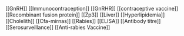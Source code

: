 [[GnRH]]
[[Immunocontraception]]
[[GnRHR]]
[[contraceptive vaccine]]
[[Recombinant fusion protein]]
[[Zp3]]
[[Liver]]
[[Hyperlipidemia]]
[[Cholelith]]
[[Cfa-mirnas]]
[[Rabies]]
[[ELISA]]
[[Antibody titre]]
[[Serosurveillance]]
[[Anti-rabies Vaccine]]
